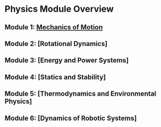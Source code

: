 # Physics Module Overview

## Module 1: [Mechanics of Motion](module_one/task_description.md)

## Module 2: [Rotational Dynamics]

## Module 3: [Energy and Power Systems]

## Module 4: [Statics and Stability]

## Module 5: [Thermodynamics and Environmental Physics]

## Module 6: [Dynamics of Robotic Systems]